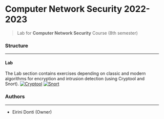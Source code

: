 # Computer Network Security 2022-2023
> Lab for **Computer Network Security** Course (8th semester)

### Structure
---
#### Lab

The Lab section contains exercises depending on classic and modern algorithms for encryption and intrusion detection (using Cryptool and Snort). [![Cryptool](https://img.shields.io/badge/-Cryptool-4B0082?logo=cryptool&logoColor=white)](https://www.cryptool.org/) [![Snort](https://img.shields.io/badge/-Snort-FF7F50?logo=snort&logoColor=white)](https://www.snort.org/)

### Authors
---

- Eirini Donti (Owner)

<!-- ### License
--- -->

